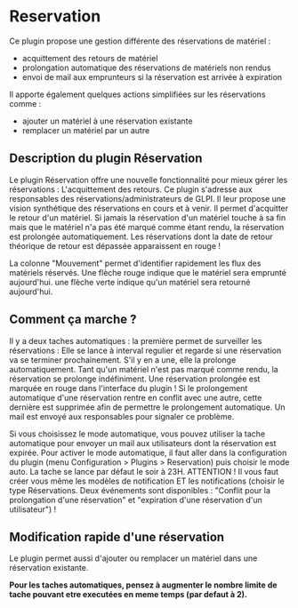 # Reservation

Ce plugin propose une gestion différente des réservations de matériel :

- acquittement des retours de matériel
- prolongation automatique des réservations de matériels non rendus
- envoi de mail aux emprunteurs si la réservation est arrivée à expiration

Il apporte également quelques actions simplifiées sur les réservations comme :

- ajouter un matériel à une réservation existante
- remplacer un matériel par un autre

## Description du plugin Réservation 

Le plugin Réservation offre une nouvelle fonctionnalité pour mieux gérer les réservations : L'acquittement des retours.
Ce plugin s'adresse aux responsables des réservations/administrateurs de GLPI. Il leur propose une vision synthétique des réservations en cours et à venir.
Il permet d'acquitter le retour d'un matériel. Si jamais la réservation d'un matériel touche à sa fin mais que le matériel n'a pas été marqué comme étant rendu, la réservation est prolongée automatiquement. Les réservations dont la date de retour théorique de retour est dépassée apparaissent en rouge !

La colonne "Mouvement" permet d'identifier rapidement les flux des matériels réservés. Une flèche rouge indique que le matériel sera emprunté aujourd'hui. une flèche verte indique qu'un matériel sera retourné aujourd'hui.

## Comment ça marche ? 

Il y a deux taches automatiques :
la première permet de surveiller les réservations : Elle se lance à interval regulier et regarde si une réservation va se terminer prochainement. S'il y en a une, elle la prolonge automatiquement. Tant qu'un matériel n'est pas marqué comme rendu, la réservation se prolonge indéfiniment. Une réservation prolongée est marquée en rouge dans l'interface du plugin !
Si le prolongement automatique d'une réservation rentre en conflit avec une autre, cette dernière est supprimée afin de permettre le prolongement automatique. Un mail est envoyé aux responsables pour signaler ce problème.

Si vous choisissez le mode automatique, vous pouvez utiliser la tache automatique pour envoyer un mail aux utilisateurs dont la réservation est expirée.
Pour activer le mode automatique, il faut aller dans la configuration du plugin (menu Configuration > Plugins > Reservation) puis choisir le mode auto.
La tache se lance par défaut le soir à 23H.
ATTENTION ! Il vous faut créer vous même les modèles de notification ET les notifications (choisir le type Réservations. Deux événements sont disponibles : "Conflit pour la prolongation d'une réservation" et "expiration d'une réservation d'un utilisateur") !

## Modification rapide d'une réservation 

Le plugin permet aussi d'ajouter ou remplacer un matériel dans une réservation existante.

**Pour les taches automatiques, pensez à augmenter le nombre limite de tache pouvant etre executées en meme temps (par defaut à 2).**
